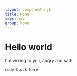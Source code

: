 ```yaml
---
layout: component.njk
title: Home
tags: nav
group: home
---
```


# Hello world

I'm writing to you, angry and sad!

```
code block here
```

